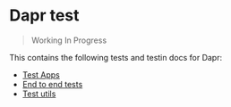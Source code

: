 # Dapr test

> Working In Progress

This contains the following tests and testin docs for Dapr:

- [Test Apps](./apps)
- [End to end tests](./e2e)
- [Test utils](./utils)